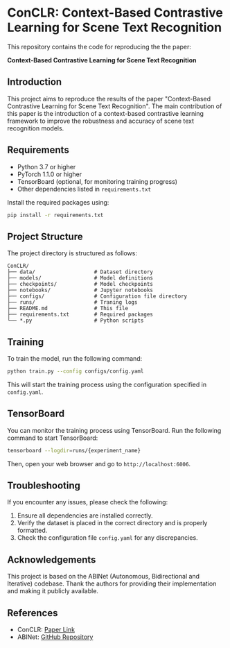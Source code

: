 # ConCLR: Context-Based Contrastive Learning for Scene Text Recognition

This repository contains the code for reproducing the the paper:

**Context-Based Contrastive Learning for Scene Text Recognition**

## Introduction

This project aims to reproduce the results of the paper "Context-Based Contrastive Learning for Scene Text Recognition". The main contribution of this paper is the introduction of a context-based contrastive learning framework to improve the robustness and accuracy of scene text recognition models.

## Requirements

- Python 3.7 or higher
- PyTorch 1.1.0 or higher
- TensorBoard (optional, for monitoring training progress)
- Other dependencies listed in `requirements.txt`

Install the required packages using:

```sh
pip install -r requirements.txt
```

## Project Structure

The project directory is structured as follows:

```
ConCLR/
├── data/                   # Dataset directory
├── models/                 # Model definitions
├── checkpoints/            # Model checkpoints
├── notebooks/              # Jupyter notebooks
├── configs/                # Configuration file directory
├── runs/                   # Traning logs
├── README.md               # This file
├── requirements.txt        # Required packages
└── *.py                    # Python scripts
```

## Training

To train the model, run the following command:

```sh
python train.py --config configs/config.yaml
```

This will start the training process using the configuration specified in `config.yaml`.

## TensorBoard

You can monitor the training process using TensorBoard. Run the following command to start TensorBoard:

```sh
tensorboard --logdir=runs/{experiment_name}
```

Then, open your web browser and go to `http://localhost:6006`.

## Troubleshooting

If you encounter any issues, please check the following:

1. Ensure all dependencies are installed correctly.
2. Verify the dataset is placed in the correct directory and is properly formatted.
3. Check the configuration file `config.yaml` for any discrepancies.

## Acknowledgements

This project is based on the ABINet (Autonomous, Bidirectional and Iterative) codebase. Thank the authors for providing their implementation and making it publicly available.

## References

- ConCLR: [Paper Link](https://ojs.aaai.org/index.php/AAAI/article/view/20245)
- ABINet: [GitHub Repository](https://github.com/FangShancheng/ABINet)
